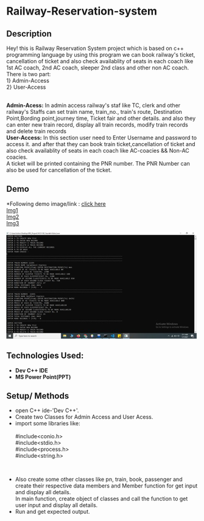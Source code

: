 # Railway-Reservation-system 
## Description
<p> Hey! this is Railway Reservation System  project which is based on c++ programming language by using this program we can book railway's ticket, cancellation of ticket
  and also check availablity of seats in each coach like 1st AC coach, 2nd AC coach, sleeper 2nd class and other non AC coach.
  There is two part:
  <br>1} Admin-Access
  <br>2} User-Access
  <br></p>
  <br> <b>Admin-Acess:</b> In admin access railway's staf like TC, clerk and other railway's Staffs can set train name, train_no.,
          train's route, Destination Point,Bording point,journey time, Ticket fair and other details. and also they can enter new train record, 
          display all train records, modify train records and  delete train records
   <br><b>User-Access:</b> In this section user need to Enter Username and password to access it. and after that they can book train ticket,cancellation of ticket
  and also check availablity of seats in each coach like AC-coacies && Non-AC coacies.
  <br>A ticket will be printed containing the PNR number. 
    The PNR Number can also be used for cancellation of the ticket.
 

## Demo
*Following demo image/link : [click here](https://raw.githubusercontent.com/Saurabh-pec/Railway-Reservation-system/main/Output/Screenshot%20(348).png)<br>
[Img1](https://raw.githubusercontent.com/Saurabh-pec/Railway-Reservation-system/main/Output/Screenshot%20(350).png)<br>
[Img2](https://raw.githubusercontent.com/Saurabh-pec/Railway-Reservation-system/main/Output/Screenshot%20(352).png)<br>
[Img3](https://raw.githubusercontent.com/Saurabh-pec/Railway-Reservation-system/main/Output/Screenshot%20(351).png)<br>

![Sample Output Img](https://raw.githubusercontent.com/Saurabh-pec/Railway-Reservation-system/main/Output/2.jpg)

## Technologies Used:
* <b>Dev C++ IDE</b><br>
* <b>MS Power Point(PPT)</b>

## Setup/ Methods
* open C++ ide-'Dev C++'.
* Create two Classes for Admin Access and User Acess.
* import some libraries 
like:  
<br>#include<conio.h>
<br>#include<stdio.h>
<br>#include<process.h>
<br>#include<string.h>
<br>

 * Also create some other classes like pn, train, book, passenger and create their respective data members and Member function for get input and display all details.
<br> In main function, create object of classes and call the function to get user input and display all details.
* Run and get expected output.

